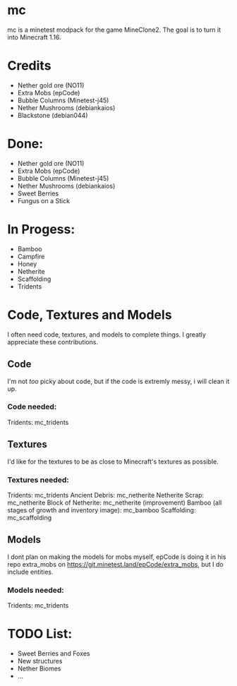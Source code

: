 # mc
mc is a minetest modpack for the game MineClone2. The goal is to turn it into Minecraft 1.16.

# Credits

* Nether gold ore (NO11)
* Extra Mobs (epCode)
* Bubble Columns (Minetest-j45)
* Nether Mushrooms (debiankaios)
* Blackstone (debian044)

# Done:

* Nether gold ore (NO11)
* Extra Mobs (epCode)
* Bubble Columns (Minetest-j45)
* Nether Mushrooms (debiankaios)
* Sweet Berries
* Fungus on a Stick

# In Progess:

* Bamboo
* Campfire
* Honey
* Netherite
* Scaffolding
* Tridents

# Code, Textures and Models

I often need code, textures, and models to complete things. I greatly appreciate these contributions.

## Code

I'm not *too* picky about code, but if the code is extremly messy, i will clean it up.

### Code needed:

Tridents: mc_tridents

## Textures

I'd like for the textures to be as close to Minecraft's textures as possible.

### Textures needed:

Tridents: mc_tridents
Ancient Debris: mc_netherite
Netherite Scrap: mc_netherite
Block of Netherite: mc_netherite (improvement)
Bamboo (all stages of growth and inventory image): mc_bamboo
Scaffolding: mc_scaffolding

## Models

I dont plan on making the models for mobs myself, epCode is doing it in his repo extra_mobs on https://git.minetest.land/epCode/extra_mobs, but I do include entities.

### Models needed:

Tridents: mc_tridents

# TODO List:

* Sweet Berries and Foxes
* New structures
* Nether Biomes
* ...
